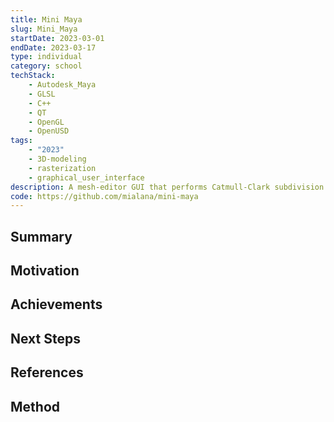 ```yaml
---
title: Mini Maya
slug: Mini_Maya
startDate: 2023-03-01
endDate: 2023-03-17
type: individual
category: school
techStack:
    - Autodesk_Maya
    - GLSL
    - C++
    - QT
    - OpenGL
    - OpenUSD
tags:
    - "2023"
    - 3D-modeling
    - rasterization
    - graphical_user_interface
description: A mesh-editor GUI that performs Catmull-Clark subdivision on input OBJ files, binds model skeletons for transformation, and exports out to USD.
code: https://github.com/mialana/mini-maya
---
```


## Summary

## Motivation

## Achievements

## Next Steps

## References

## Method
